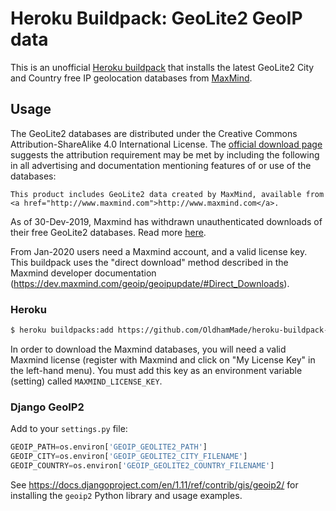 # Heroku Buildpack: GeoLite2 GeoIP data

This is an unofficial [Heroku buildpack](https://devcenter.heroku.com/articles/buildpacks)
that installs the latest GeoLite2 City and Country free IP geolocation databases from
<a href="http://www.maxmind.com">MaxMind</a>.


## Usage

The GeoLite2 databases are distributed under the Creative Commons Attribution-ShareAlike 4.0 International License. The [official download page](https://dev.maxmind.com/geoip/geoip2/geolite2/) suggests the attribution requirement may be met by including the following in all advertising and documentation mentioning features of or use of the databases:

    This product includes GeoLite2 data created by MaxMind, available from
    <a href="http://www.maxmind.com">http://www.maxmind.com</a>.

As of 30-Dev-2019, Maxmind has withdrawn unauthenticated downloads of their free GeoLite2 databases. Read more [here](https://blog.maxmind.com/2019/12/18/significant-changes-to-accessing-and-using-geolite2-databases/).

From Jan-2020 users need a Maxmind account, and a valid license key. This buildpack uses the "direct download" method described in the Maxmind developer documentation (https://dev.maxmind.com/geoip/geoipupdate/#Direct_Downloads).

### Heroku

```sh
$ heroku buildpacks:add https://github.com/OldhamMade/heroku-buildpack-geoip-geolite2.git
```

In order to download the Maxmind databases, you will need a valid Maxmind license (register with Maxmind and click on "My License Key" in the left-hand menu). You must add this key as an environment variable (setting) called `MAXMIND_LICENSE_KEY`.

### Django GeoIP2

Add to your `settings.py` file:

```python
GEOIP_PATH=os.environ['GEOIP_GEOLITE2_PATH']
GEOIP_CITY=os.environ['GEOIP_GEOLITE2_CITY_FILENAME']
GEOIP_COUNTRY=os.environ['GEOIP_GEOLITE2_COUNTRY_FILENAME']
```

See https://docs.djangoproject.com/en/1.11/ref/contrib/gis/geoip2/ for installing the `geoip2` Python library and usage examples.
